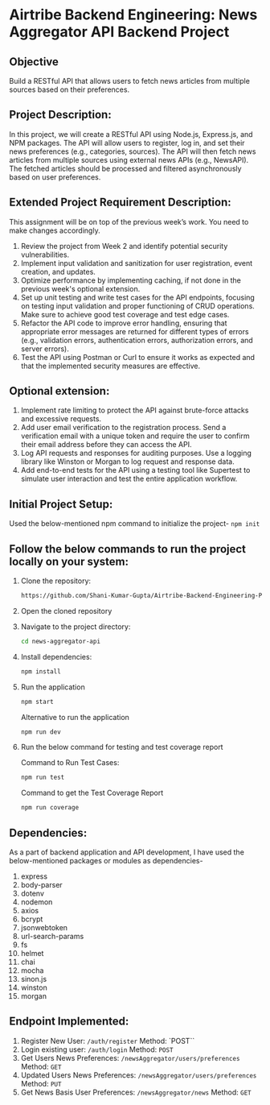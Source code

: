 # Airtribe Backend Engineering: News Aggregator API Backend Project
## Objective
Build a RESTful API that allows users to fetch news articles from multiple sources based on their preferences.

## Project Description:

In this project, we will create a RESTful API using Node.js, Express.js, and NPM packages. The API will allow users to register, log in, and set their news preferences (e.g., categories, sources). The API will then fetch news articles from multiple sources using external news APIs (e.g., NewsAPI). The fetched articles should be processed and filtered asynchronously based on user preferences.

## Extended Project Requirement Description:

This assignment will be on top of the previous week’s work. You need to make changes accordingly.

   1. Review the project from Week 2 and identify potential security vulnerabilities.
   2. Implement input validation and sanitization for user registration, event creation, and updates.
   3. Optimize performance by implementing caching, if not done in the previous week's optional extension.
   4. Set up unit testing and write test cases for the API endpoints, focusing on testing input validation and proper functioning of CRUD operations. Make sure to achieve good test coverage and test edge cases.
   5. Refactor the API code to improve error handling, ensuring that appropriate error messages are returned for different types of errors (e.g., validation errors, authentication errors, authorization errors, and server errors).
   6. Test the API using Postman or Curl to ensure it works as expected and that the implemented security measures are effective.

## Optional extension:
   1. Implement rate limiting to protect the API against brute-force attacks and excessive requests.
   2. Add user email verification to the registration process. Send a verification email with a unique token and require the user to confirm their email address before they can access the API.
   3. Log API requests and responses for auditing purposes. Use a logging library like Winston or Morgan to log request and response data.
   4. Add end-to-end tests for the API using a testing tool like Supertest to simulate user interaction and test the entire application workflow.

## Initial Project Setup:

Used the below-mentioned npm command to initialize the project-
`npm init`

## Follow the below commands to run the project locally on your system:

1. Clone the repository:

   ```bash
   https://github.com/Shani-Kumar-Gupta/Airtribe-Backend-Engineering-Projects.git
   ```
2. Open the cloned repository

2. Navigate to the project directory:

   ```bash
   cd news-aggregator-api
   ```

3. Install dependencies:

   ```bash
   npm install
   ```

4. Run the application

   ```bash
   npm start
   ```
   Alternative to run the application
   ```bash
   npm run dev
   ```

5. Run the below command for testing and test coverage report

   Command to Run Test Cases:
   ```bash
   npm run test
   ```
   Command to get the Test Coverage Report
   ```bash
   npm run coverage
   ```

## Dependencies:

As a part of backend application and API development, I have used the below-mentioned packages or modules as dependencies-
1. express
2. body-parser
3. dotenv
4. nodemon
5. axios
6. bcrypt
7. jsonwebtoken
8. url-search-params
9. fs
10. helmet
11. chai
12. mocha
13. sinon.js
14. winston
15. morgan    

## Endpoint Implemented:

1. Register New User: `/auth/register` Method: `POST``
2. Login existing user: `/auth/login` Method: `POST`
3. Get Users News Preferences: `/newsAggregator/users/preferences` Method: `GET`
4. Updated Users News Preferences: `/newsAggregator/users/preferences` Method: `PUT`
5. Get News Basis User Preferences: `/newsAggregator/news` Method: `GET`
